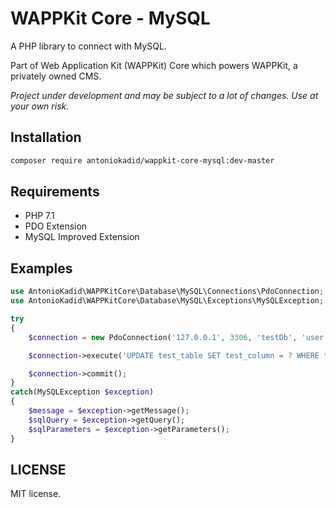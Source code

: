# WAPPKit Core - MySQL
A PHP library to connect with MySQL.

Part of Web Application Kit (WAPPKit) Core which powers WAPPKit, a privately owned CMS.

*Project under development and may be subject to a lot of changes. Use at your own risk.*

## Installation

```bash
composer require antoniokadid/wappkit-core-mysql:dev-master
```

## Requirements
* PHP 7.1
* PDO Extension
* MySQL Improved Extension

## Examples

```php
use AntonioKadid\WAPPKitCore\Database\MySQL\Connections\PdoConnection;
use AntonioKadid\WAPPKitCore\Database\MySQL\Exceptions\MySQLException;

try
{
    $connection = new PdoConnection('127.0.0.1', 3306, 'testDb', 'user', 'pass');

    $connection->execute('UPDATE test_table SET test_column = ? WHERE test_column = ?', ['newValue', 'oldValue']);

    $connection->commit();
}
catch(MySQLException $exception)
{
    $message = $exception->getMessage();
    $sqlQuery = $exception->getQuery();
    $sqlParameters = $exception->getParameters();
}
```

## LICENSE

MIT license.
